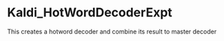 # Kaldi_HotWordDecoderExpt
 This creates a hotword decoder and combine its result to master decoder
